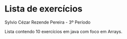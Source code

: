# Lista de exercícios
Sylvio Cézar Rezende Pereira - 3º Período

Lista contendo 10 exercícios em java com foco em Arrays.
